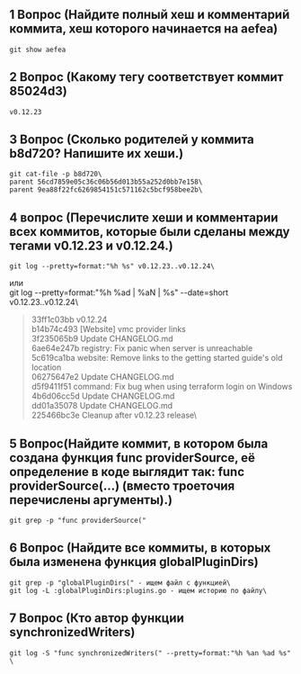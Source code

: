 

## 1 Вопрос (Найдите полный хеш и комментарий коммита, хеш которого начинается на aefea)
    git show aefea 
## 2 Вопрос (Какому тегу соответствует коммит 85024d3)
    v0.12.23
## 3 Вопрос (Сколько родителей у коммита b8d720? Напишите их хеши.)
    git cat-file -p b8d720\
    parent 56cd7859e05c36c06b56d013b55a252d0bb7e158\
    parent 9ea88f22fc6269854151c571162c5bcf958bee2b\

## 4 вопрос (Перечислите хеши и комментарии всех коммитов, которые были сделаны между тегами v0.12.23 и v0.12.24.)
    git log --pretty=format:"%h %s" v0.12.23..v0.12.24\
или\
     git log --pretty=format:"%h %ad | %aN | %s" --date=short v0.12.23..v0.12.24\

> 33ff1c03bb v0.12.24\
> b14b74c493 [Website] vmc provider links\
> 3f235065b9 Update CHANGELOG.md\
> 6ae64e247b registry: Fix panic when server is unreachable\
> 5c619ca1ba website: Remove links to the getting started guide's old location\
> 06275647e2 Update CHANGELOG.md\
> d5f9411f51 command: Fix bug when using terraform login on Windows\
> 4b6d06cc5d Update CHANGELOG.md\
> dd01a35078 Update CHANGELOG.md\
> 225466bc3e Cleanup after v0.12.23 release\

## 5 Вопрос(Найдите коммит, в котором была создана функция func providerSource, её определение в коде выглядит так: func providerSource(...) (вместо троеточия перечислены аргументы).)
    git grep -p "func providerSource("
## 6 Вопрос (Найдите все коммиты, в которых была изменена функция globalPluginDirs)
    git grep -p "globalPluginDirs(" - ищем файл с функцией\
    git log -L :globalPluginDirs:plugins.go - ищем историю по файлу\
## 7 Вопрос (Кто автор функции synchronizedWriters)
    git log -S "func synchronizedWriters(" --pretty=format:"%h %an %ad %s" \
